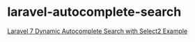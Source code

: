 # laravel-autocomplete-search

[Laravel 7 Dynamic Autocomplete Search with Select2 Example](https://www.positronx.io/laravel-autocomplete-search-with-select2-example/)